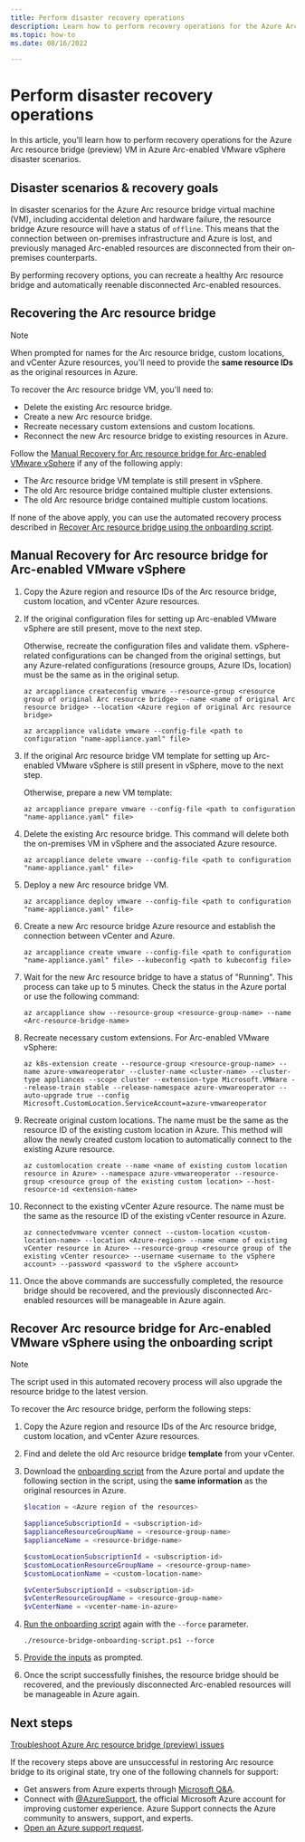 ```yaml
---
title: Perform disaster recovery operations
description: Learn how to perform recovery operations for the Azure Arc resource bridge VM in Azure Arc-enabled VMware vSphere disaster scenarios.
ms.topic: how-to 
ms.date: 08/16/2022

---
```


# Perform disaster recovery operations

In this article, you'll learn how to perform recovery operations for the Azure Arc resource bridge (preview) VM in Azure Arc-enabled VMware vSphere disaster scenarios.

## Disaster scenarios & recovery goals

In disaster scenarios for the Azure Arc resource bridge virtual machine (VM), including accidental deletion and hardware failure, the resource bridge Azure resource will have a status of `offline`. This means that the connection between on-premises infrastructure and Azure is lost, and previously managed Arc-enabled resources are disconnected from their on-premises counterparts.

By performing recovery options, you can recreate a healthy Arc resource bridge and automatically reenable disconnected Arc-enabled resources.

## Recovering the Arc resource bridge

> [!NOTE]
> When prompted for names for the Arc resource bridge, custom locations, and vCenter Azure resources, you'll need to provide the **same resource IDs** as the original resources in Azure.

To recover the Arc resource bridge VM, you'll need to:

- Delete the existing Arc resource bridge.
- Create a new Arc resource bridge.
- Recreate necessary custom extensions and custom locations.
- Reconnect the new Arc resource bridge to existing resources in Azure.

Follow the [Manual Recovery for Arc resource bridge for Arc-enabled VMware vSphere](#manual-recovery-for-arc-resource-bridge-for-arc-enabled-vmware-vsphere) if any of the following apply:

- The Arc resource bridge VM template is still present in vSphere.
- The old Arc resource bridge contained multiple cluster extensions.
- The old Arc resource bridge contained multiple custom locations.

If none of the above apply, you can use the automated recovery process described in [Recover Arc resource bridge using the onboarding script](#recover-arc-resource-bridge-for-arc-enabled-vmware-vsphere-using-the-onboarding-script).

## Manual Recovery for Arc resource bridge for Arc-enabled VMware vSphere

1. Copy the Azure region and resource IDs of the Arc resource bridge, custom location, and vCenter Azure resources.

1. If the original configuration files for setting up Arc-enabled VMware vSphere are still present, move to the next step.

    Otherwise, recreate the configuration files and validate them. vSphere-related configurations can be changed from the original settings, but any Azure-related configurations (resource groups, Azure IDs, location) must be the same as in the original setup.

    ```azurecli
    az arcappliance createconfig vmware --resource-group <resource group of original Arc resource bridge> --name <name of original Arc resource bridge> --location <Azure region of original Arc resource bridge>
    ```

    ```azurecli
    az arcappliance validate vmware --config-file <path to configuration "name-appliance.yaml" file>
    ```

1. If the original Arc resource bridge VM template for setting up Arc-enabled VMware vSphere is still present in vSphere, move to the next step.

    Otherwise, prepare a new VM template:

    ```azurecli
    az arcappliance prepare vmware --config-file <path to configuration "name-appliance.yaml" file>
    ```

1. Delete the existing Arc resource bridge. This command will delete both the on-premises VM in vSphere and the associated Azure resource.

    ```azurecli
    az arcappliance delete vmware --config-file <path to configuration "name-appliance.yaml" file>
    ```

1. Deploy a new Arc resource bridge VM.

    ```azurecli
    az arcappliance deploy vmware --config-file <path to configuration "name-appliance.yaml" file>
    ```

1. Create a new Arc resource bridge Azure resource and establish the connection between vCenter and Azure.

    ```azurecli
    az arcappliance create vmware --config-file <path to configuration "name-appliance.yaml" file> --kubeconfig <path to kubeconfig file>
    ```

1. Wait for the new Arc resource bridge to have a status of "Running". This process can take up to 5 minutes. Check the status in the Azure portal or use the following command:

    ```azurecli
    az arcappliance show --resource-group <resource-group-name> --name <Arc-resource-bridge-name>
    ```

1. Recreate necessary custom extensions. For Arc-enabled VMware vSphere:

    ```azurecli
    az k8s-extension create --resource-group <resource-group-name> --name azure-vmwareoperator --cluster-name <cluster-name> --cluster-type appliances --scope cluster --extension-type Microsoft.VMWare --release-train stable --release-namespace azure-vmwareoperator --auto-upgrade true --config Microsoft.CustomLocation.ServiceAccount=azure-vmwareoperator  
    ```

1. Recreate original custom locations. The name must be the same as the resource ID of the existing custom location in Azure. This method will allow the newly created custom location to automatically connect to the existing Azure resource.

    ```azurecli
    az customlocation create --name <name of existing custom location resource in Azure> --namespace azure-vmwareoperator --resource-group <resource group of the existing custom location> --host-resource-id <extension-name>
    ```

1. Reconnect to the existing vCenter Azure resource. The name must be the same as the resource ID of the existing vCenter resource in Azure.

    ```azurecli
    az connectedvmware vcenter connect --custom-location <custom-location-name> --location <Azure-region> --name <name of existing vCenter resource in Azure> --resource-group <resource group of the existing vCenter resource> --username <username to the vSphere account> --password <password to the vSphere account>
    ```

1. Once the above commands are successfully completed, the resource bridge should be recovered, and the previously disconnected Arc-enabled resources will be manageable in Azure again.

## Recover Arc resource bridge for Arc-enabled VMware vSphere using the onboarding script

> [!NOTE]
> The script used in this automated recovery process will also upgrade the resource bridge to the latest version.

To recover the Arc resource bridge, perform the following steps:

1. Copy the Azure region and resource IDs of the Arc resource bridge, custom location, and vCenter Azure resources.

1. Find and delete the old Arc resource bridge **template** from your vCenter.

1. Download the [onboarding script](../vmware-vsphere/quick-start-connect-vcenter-to-arc-using-script.md#run-the-script) from the Azure portal and update the following section in the script, using the **same information** as the original resources in Azure.

    ```powershell
    $location = <Azure region of the resources>
    
    $applianceSubscriptionId = <subscription-id>
    $applianceResourceGroupName = <resource-group-name>
    $applianceName = <resource-bridge-name>
    
    $customLocationSubscriptionId = <subscription-id>
    $customLocationResourceGroupName = <resource-group-name>
    $customLocationName = <custom-location-name>
    
    $vCenterSubscriptionId = <subscription-id>
    $vCenterResourceGroupName = <resource-group-name>
    $vCenterName = <vcenter-name-in-azure>
    ```

1. [Run the onboarding script](../vmware-vsphere/quick-start-connect-vcenter-to-arc-using-script.md#run-the-script) again with the `--force` parameter.

    ``` powershell-interactive
    ./resource-bridge-onboarding-script.ps1 --force
    ```

1. [Provide the inputs](../vmware-vsphere/quick-start-connect-vcenter-to-arc-using-script.md#inputs-for-the-script) as prompted.

1. Once the script successfully finishes, the resource bridge should be recovered, and the previously disconnected Arc-enabled resources will be manageable in Azure again.

## Next steps

[Troubleshoot Azure Arc resource bridge (preview) issues](../resource-bridge/troubleshoot-resource-bridge.md)

If the recovery steps above are unsuccessful in restoring Arc resource bridge to its original state, try one of the following channels for support:

- Get answers from Azure experts through [Microsoft Q&A](/answers/topics/azure-arc.html).
- Connect with [@AzureSupport](https://twitter.com/azuresupport), the official Microsoft Azure account for improving customer experience. Azure Support connects the Azure community to answers, support, and experts.
- [Open an Azure support request](../../azure-portal/supportability/how-to-create-azure-support-request.md).